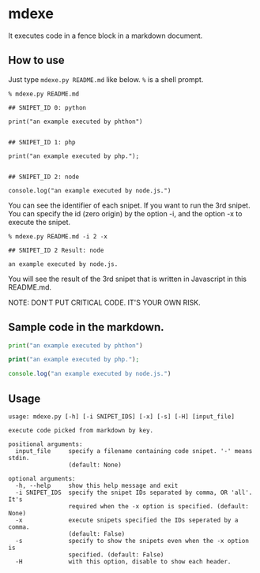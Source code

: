 mdexe
=====

It executes code in a fence block in a markdown document.

## How to use

Just type `mdexe.py README.md` like below.  `%` is a shell prompt.

```
% mdexe.py README.md

## SNIPET_ID 0: python

print("an example executed by phthon")


## SNIPET_ID 1: php

print("an example executed by php.");


## SNIPET_ID 2: node

console.log("an example executed by node.js.")

```

You can see the identifier of each snipet.
If you want to run the 3rd snipet.
You can specify the id (zero origin) by the option -i,
and the option -x to execute the snipet.

```
% mdexe.py README.md -i 2 -x

## SNIPET_ID 2 Result: node

an example executed by node.js.

```

You will see the result of the 3rd snipet
that is written in Javascript in this README.md.

NOTE: DON'T PUT CRITICAL CODE.  IT'S YOUR OWN RISK.

## Sample code in the markdown.

```python
print("an example executed by phthon")
```

```php
print("an example executed by php.");
```

```js
console.log("an example executed by node.js.")
```

## Usage

```
usage: mdexe.py [-h] [-i SNIPET_IDS] [-x] [-s] [-H] [input_file]

execute code picked from markdown by key.

positional arguments:
  input_file     specify a filename containing code snipet. '-' means stdin.
                 (default: None)

optional arguments:
  -h, --help     show this help message and exit
  -i SNIPET_IDS  specify the snipet IDs separated by comma, OR 'all'. It's
                 required when the -x option is specified. (default: None)
  -x             execute snipets specified the IDs seperated by a comma.
                 (default: False)
  -s             specify to show the snipets even when the -x option is
                 specified. (default: False)
  -H             with this option, disable to show each header.
```

